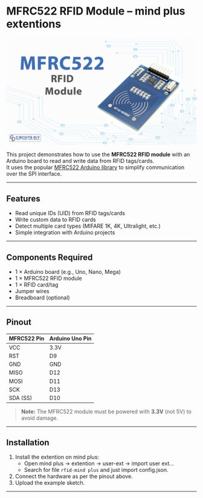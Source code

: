 # MFRC522 RFID Module – mind plus extentions

![](./arduinoC/_images/featured.png)

This project demonstrates how to use the **MFRC522 RFID module** with an Arduino board to read and write data from RFID tags/cards.  
It uses the popular [MFRC522 Arduino library](https://github.com/miguelbalboa/rfid) to simplify communication over the SPI interface.

---

## Features
- Read unique IDs (UID) from RFID tags/cards
- Write custom data to RFID cards
- Detect multiple card types (MIFARE 1K, 4K, Ultralight, etc.)
- Simple integration with Arduino projects

---

## Components Required
- 1 × Arduino board (e.g., Uno, Nano, Mega)
- 1 × MFRC522 RFID module
- 1 × RFID card/tag
- Jumper wires
- Breadboard (optional)

---

## Pinout

| MFRC522 Pin | Arduino Uno Pin |
|-------------|-----------------|
| VCC         | 3.3V            |
| RST         | D9              |
| GND         | GND             |
| MISO        | D12             |
| MOSI        | D11             |
| SCK         | D13             |
| SDA (SS)    | D10             |

> **Note:** The MFRC522 module must be powered with **3.3V** (not 5V) to avoid damage.

---

## Installation
1. Install the extention on mind plus:
   - Open mind plus → extention → user-ext → import user ext...
   - Search for file `rfid-mind plus` and just import config.json.
2. Connect the hardware as per the pinout above.
3. Upload the example sketch.

---
